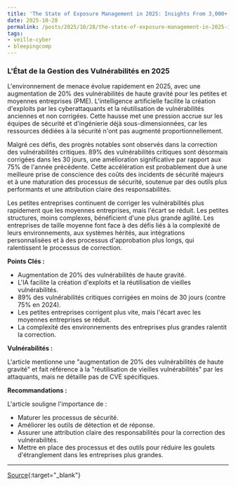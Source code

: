 ```yaml
---
title: 'The State of Exposure Management in 2025: Insights From 3,000+ Organizations'
date: 2025-10-28
permalink: /posts/2025/10/28/the-state-of-exposure-management-in-2025-insights-from-3000-organizations/
tags:
- veille-cyber
- bleepingcomp
---
```

### L'État de la Gestion des Vulnérabilités en 2025

L'environnement de menace évolue rapidement en 2025, avec une augmentation de 20% des vulnérabilités de haute gravité pour les petites et moyennes entreprises (PME). L'intelligence artificielle facilite la création d'exploits par les cyberattaquants et la réutilisation de vulnérabilités anciennes et non corrigées. Cette hausse met une pression accrue sur les équipes de sécurité et d'ingénierie déjà sous-dimensionnées, car les ressources dédiées à la sécurité n'ont pas augmenté proportionnellement.

Malgré ces défis, des progrès notables sont observés dans la correction des vulnérabilités critiques. 89% des vulnérabilités critiques sont désormais corrigées dans les 30 jours, une amélioration significative par rapport aux 75% de l'année précédente. Cette accélération est probablement due à une meilleure prise de conscience des coûts des incidents de sécurité majeurs et à une maturation des processus de sécurité, soutenue par des outils plus performants et une attribution claire des responsabilités.

Les petites entreprises continuent de corriger les vulnérabilités plus rapidement que les moyennes entreprises, mais l'écart se réduit. Les petites structures, moins complexes, bénéficient d'une plus grande agilité. Les entreprises de taille moyenne font face à des défis liés à la complexité de leurs environnements, aux systèmes hérités, aux intégrations personnalisées et à des processus d'approbation plus longs, qui ralentissent le processus de correction.

**Points Clés :**

*   Augmentation de 20% des vulnérabilités de haute gravité.
*   L'IA facilite la création d'exploits et la réutilisation de vieilles vulnérabilités.
*   89% des vulnérabilités critiques corrigées en moins de 30 jours (contre 75% en 2024).
*   Les petites entreprises corrigent plus vite, mais l'écart avec les moyennes entreprises se réduit.
*   La complexité des environnements des entreprises plus grandes ralentit la correction.

**Vulnérabilités :**

L'article mentionne une "augmentation de 20% des vulnérabilités de haute gravité" et fait référence à la "réutilisation de vieilles vulnérabilités" par les attaquants, mais ne détaille pas de CVE spécifiques.

**Recommandations :**

L'article souligne l'importance de :

*   Maturer les processus de sécurité.
*   Améliorer les outils de détection et de réponse.
*   Assurer une attribution claire des responsabilités pour la correction des vulnérabilités.
*   Mettre en place des processus et des outils pour réduire les goulets d'étranglement dans les entreprises plus grandes.

---
[Source](https://www.bleepingcomputer.com/news/security/the-state-of-exposure-management-in-2025-insights-from-3-000-plus-organizations/){:target="_blank"}
